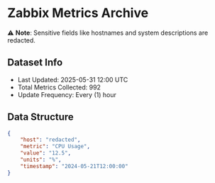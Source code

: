 # Zabbix Metrics Archive

⚠️ **Note**: Sensitive fields like hostnames and system descriptions are redacted.

## Dataset Info
- Last Updated: 2025-05-31 12:00 UTC
- Total Metrics Collected: 992
- Update Frequency: Every (1) hour

## Data Structure
```json
{
    "host": "redacted",
    "metric": "CPU Usage",
    "value": "12.5",
    "units": "%",
    "timestamp": "2024-05-21T12:00:00"
}
```

